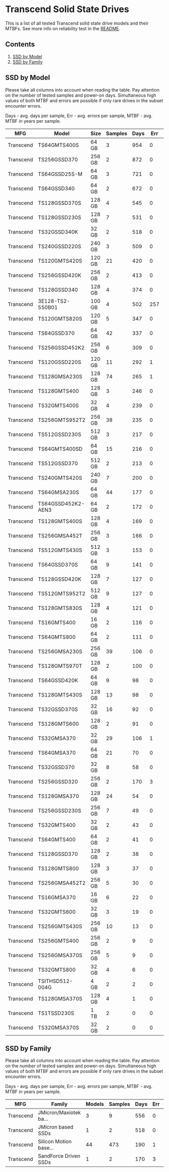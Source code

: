 Transcend Solid State Drives
============================

This is a list of all tested Transcend solid state drive models and their MTBFs. See
more info on reliability test in the [README](https://github.com/bsdhw/SMART).

Contents
--------

1. [ SSD by Model  ](#ssd-by-model)
2. [ SSD by Family ](#ssd-by-family)

SSD by Model
------------

Please take all columns into account when reading the table. Pay attention on the
number of tested samples and power-on days. Simultaneous high values of both MTBF
and errors are possible if only rare drives in the subset encounter errors.

Days - avg. days per sample,
Err  - avg. errors per sample,
MTBF - avg. MTBF in years per sample.

| MFG       | Model              | Size   | Samples | Days  | Err   | MTBF |
|-----------|--------------------|--------|---------|-------|-------|------|
| Transcend | TS64GMTS400S       | 64 GB  | 3       | 954   | 0     | 2.61   |
| Transcend | TS256GSSD370       | 256 GB | 2       | 872   | 0     | 2.39   |
| Transcend | TS64GSSD25S-M      | 64 GB  | 3       | 721   | 0     | 1.98   |
| Transcend | TS64GSSD340        | 64 GB  | 2       | 672   | 0     | 1.84   |
| Transcend | TS128GSSD370S      | 128 GB | 4       | 545   | 0     | 1.49   |
| Transcend | TS128GSSD230S      | 128 GB | 7       | 531   | 0     | 1.46   |
| Transcend | TS32GSSD340K       | 32 GB  | 2       | 518   | 0     | 1.42   |
| Transcend | TS240GSSD220S      | 240 GB | 3       | 509   | 0     | 1.40   |
| Transcend | TS120GMTS420S      | 120 GB | 21      | 420   | 0     | 1.15   |
| Transcend | TS256GSSD420K      | 256 GB | 2       | 413   | 0     | 1.13   |
| Transcend | TS128GSSD340       | 128 GB | 4       | 374   | 0     | 1.03   |
| Transcend | 3E128-TS2-550B01   | 100 GB | 4       | 502   | 257   | 0.96   |
| Transcend | TS120GMTS820S      | 120 GB | 5       | 347   | 0     | 0.95   |
| Transcend | TS64GSSD370        | 64 GB  | 42      | 337   | 0     | 0.93   |
| Transcend | TS256GSSD452K2     | 256 GB | 6       | 309   | 0     | 0.85   |
| Transcend | TS120GSSD220S      | 120 GB | 11      | 292   | 1     | 0.79   |
| Transcend | TS128GMSA230S      | 128 GB | 74      | 265   | 1     | 0.70   |
| Transcend | TS128GMTS400       | 128 GB | 3       | 246   | 0     | 0.67   |
| Transcend | TS32GMTS400S       | 32 GB  | 4       | 239   | 0     | 0.66   |
| Transcend | TS256GMTS952T2     | 256 GB | 38      | 235   | 0     | 0.65   |
| Transcend | TS512GSSD230S      | 512 GB | 3       | 217   | 0     | 0.60   |
| Transcend | TS64GMTS400SD      | 64 GB  | 15      | 216   | 0     | 0.59   |
| Transcend | TS512GSSD370       | 512 GB | 2       | 213   | 0     | 0.58   |
| Transcend | TS240GMTS420S      | 240 GB | 7       | 200   | 0     | 0.55   |
| Transcend | TS64GMSA230S       | 64 GB  | 44      | 177   | 0     | 0.49   |
| Transcend | TS64GSSD452K2-AEN3 | 64 GB  | 2       | 172   | 0     | 0.47   |
| Transcend | TS128GMTS400S      | 128 GB | 4       | 169   | 0     | 0.46   |
| Transcend | TS256GMSA452T      | 256 GB | 3       | 166   | 0     | 0.46   |
| Transcend | TS512GMTS430S      | 512 GB | 3       | 153   | 0     | 0.42   |
| Transcend | TS64GSSD370S       | 64 GB  | 9       | 141   | 0     | 0.39   |
| Transcend | TS128GSSD420K      | 128 GB | 7       | 127   | 0     | 0.35   |
| Transcend | TS512GMTS952T2     | 512 GB | 9       | 127   | 0     | 0.35   |
| Transcend | TS128GMTS830S      | 128 GB | 4       | 121   | 0     | 0.33   |
| Transcend | TS16GMTS400        | 16 GB  | 2       | 116   | 0     | 0.32   |
| Transcend | TS64GMTS800        | 64 GB  | 2       | 111   | 0     | 0.31   |
| Transcend | TS256GMSA230S      | 256 GB | 39      | 106   | 0     | 0.29   |
| Transcend | TS128GMTS970T      | 128 GB | 2       | 100   | 0     | 0.28   |
| Transcend | TS64GSSD420K       | 64 GB  | 9       | 98    | 0     | 0.27   |
| Transcend | TS128GMTS430S      | 128 GB | 13      | 98    | 0     | 0.27   |
| Transcend | TS32GSSD370S       | 32 GB  | 16      | 92    | 0     | 0.25   |
| Transcend | TS128GMTS600       | 128 GB | 2       | 91    | 0     | 0.25   |
| Transcend | TS32GMSA370        | 32 GB  | 29      | 106   | 1     | 0.24   |
| Transcend | TS64GMSA370        | 64 GB  | 21      | 70    | 0     | 0.19   |
| Transcend | TS32GSSD370        | 32 GB  | 8       | 58    | 0     | 0.16   |
| Transcend | TS256GSSD320       | 256 GB | 2       | 170   | 3     | 0.16   |
| Transcend | TS128GMSA370       | 128 GB | 24      | 54    | 0     | 0.15   |
| Transcend | TS256GSSD230S      | 256 GB | 7       | 49    | 0     | 0.14   |
| Transcend | TS32GMTS400        | 32 GB  | 2       | 43    | 0     | 0.12   |
| Transcend | TS64GMTS400        | 64 GB  | 2       | 41    | 0     | 0.11   |
| Transcend | TS128GSSD370       | 128 GB | 2       | 38    | 0     | 0.11   |
| Transcend | TS128GMTS800       | 128 GB | 3       | 37    | 0     | 0.10   |
| Transcend | TS256GMSA452T2     | 256 GB | 5       | 30    | 0     | 0.08   |
| Transcend | TS16GMSA370        | 16 GB  | 6       | 22    | 0     | 0.06   |
| Transcend | TS32GMTS600        | 32 GB  | 3       | 19    | 0     | 0.05   |
| Transcend | TS256GMTS430S      | 256 GB | 10      | 13    | 0     | 0.04   |
| Transcend | TS256GMTS400       | 256 GB | 2       | 9     | 0     | 0.03   |
| Transcend | TS256GMSA370S      | 256 GB | 5       | 9     | 0     | 0.03   |
| Transcend | TS32GMTS800        | 32 GB  | 4       | 6     | 0     | 0.02   |
| Transcend | TSITHSD512-004G    | 4 GB   | 2       | 2     | 0     | 0.01   |
| Transcend | TS128GMSA370S      | 128 GB | 4       | 1     | 0     | 0.00   |
| Transcend | TS1TSSD230S        | 1 TB   | 2       | 0     | 0     | 0.00   |
| Transcend | TS32GMSA370S       | 32 GB  | 2       | 0     | 0     | 0.00   |

SSD by Family
-------------

Please take all columns into account when reading the table. Pay attention on the
number of tested samples and power-on days. Simultaneous high values of both MTBF
and errors are possible if only rare drives in the subset encounter errors.

Days - avg. days per sample,
Err  - avg. errors per sample,
MTBF - avg. MTBF in years per sample.

| MFG       | Family                 | Models | Samples | Days  | Err   | MTBF |
|-----------|------------------------|--------|---------|-------|-------|------|
| Transcend | JMicron/Maxiotek ba... | 3      | 9       | 556   | 0     | 1.52   |
| Transcend | JMicron based SSDs     | 1      | 2       | 518   | 0     | 1.42   |
| Transcend | Silicon Motion base... | 44     | 473     | 190   | 1     | 0.52   |
| Transcend | SandForce Driven SSDs  | 1      | 2       | 170   | 3     | 0.16   |
